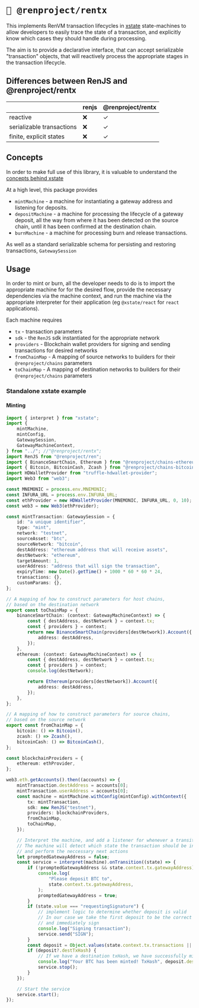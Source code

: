# `🤖 @renproject/rentx`

This implements RenVM transaction lifecycles in [xstate](https://xstate.js.org) state-machines to allow developers to easily trace the state of a transaction, and explicitly know which cases they should handle during processing.

The aim is to provide a declarative interface, that can accept serializable "transaction" objects, that will reactively process the appropriate stages in the transaction lifecycle.

## Differences between RenJS and @renproject/rentx

|                           | renjs | @renproject/rentx |
| ------------------------- | ----- | ----------------- |
| reactive                  | ❌    | ✓                 |
| serializable transactions | ❌    | ✓                 |
| finite, explicit states   | ❌    | ✓                 |

## Concepts

In order to make full use of this library, it is valuable to understand the [concepts behind xstate](https://xstate.js.org/docs/about/concepts.html#finite-state-machines)

At a high level, this package provides

-   `mintMachine` - a machine for instantiating a gateway address and listening for deposits.
-   `depositMachine` - a machine for processing the lifecycle of a gateway deposit, all the way from where it has been detected on the source chain, until it has been confirmed at the destination chain.
-   `burnMachine` - a machine for processing burn and release transactions.

As well as a standard serializable schema for persisting and restoring transactions, `GatewaySession`

## Usage

In order to mint or burn, all the developer needs to do is to import the appropriate machine for for the desired flow, provide the necessary dependencies via the machine context, and run the machine via the appropriate interpreter for their application (eg `@xstate/react` for `react` applications).

Each machine requires

-   `tx` - transaction parameters
-   `sdk` - the `RenJS` sdk instantiated for the appropriate network
-   `providers` - Blockchain wallet providers for signing and sending transactions for desired networks
-   `fromChainMap` - A mapping of source networks to builders for their `@renproject/chains` parameters
-   `toChainMap` - A mapping of destination networks to builders for their `@renproject/chains` parameters

### Standalone xstate example

#### Minting
```typescript
import { interpret } from "xstate";
import {
    mintMachine,
    mintConfig,
    GatewaySession,
    GatewayMachineContext,
} from "../"; //"@renproject/rentx";
import RenJS from "@renproject/ren";
import { BinanceSmartChain, Ethereum } from "@renproject/chains-ethereum";
import { Bitcoin, BitcoinCash, Zcash } from "@renproject/chains-bitcoin";
import HDWalletProvider from "truffle-hdwallet-provider";
import Web3 from "web3";

const MNEMONIC = process.env.MNEMONIC;
const INFURA_URL = process.env.INFURA_URL;
const ethProvider = new HDWalletProvider(MNEMONIC, INFURA_URL, 0, 10);
const web3 = new Web3(ethProvider);

const mintTransaction: GatewaySession = {
    id: "a unique identifier",
    type: "mint",
    network: "testnet",
    sourceAsset: "btc",
    sourceNetwork: "bitcoin",
    destAddress: "ethereum address that will receive assets",
    destNetwork: "ethereum",
    targetAmount: 1,
    userAddress: "address that will sign the transaction",
    expiryTime: new Date().getTime() + 1000 * 60 * 60 * 24,
    transactions: {},
    customParams: {},
};

// A mapping of how to construct parameters for host chains,
// based on the destination network
export const toChainMap = {
    binanceSmartChain: (context: GatewayMachineContext) => {
        const { destAddress, destNetwork } = context.tx;
        const { providers } = context;
        return new BinanceSmartChain(providers[destNetwork]).Account({
            address: destAddress,
        });
    },
    ethereum: (context: GatewayMachineContext) => {
        const { destAddress, destNetwork } = context.tx;
        const { providers } = context;
        console.log(destNetwork);

        return Ethereum(providers[destNetwork]).Account({
            address: destAddress,
        });
    },
};

// A mapping of how to construct parameters for source chains,
// based on the source network
export const fromChainMap = {
    bitcoin: () => Bitcoin(),
    zcash: () => Zcash(),
    bitcoinCash: () => BitcoinCash(),
};

const blockchainProviders = {
    ethereum: ethProvider,
};

web3.eth.getAccounts().then((accounts) => {
    mintTransaction.destAddress = accounts[0];
    mintTransaction.userAddress = accounts[0];
    const machine = mintMachine.withConfig(mintConfig).withContext({
        tx: mintTransaction,
        sdk: new RenJS("testnet"),
        providers: blockchainProviders,
        fromChainMap,
        toChainMap,
    });

    // Interpret the machine, and add a listener for whenever a transition occurs.
    // The machine will detect which state the transaction should be in,
    // and perform the neccessary next actions
    let promptedGatewayAddress = false;
    const service = interpret(machine).onTransition((state) => {
        if (!promptedGatewayAddress && state.context.tx.gatewayAddress) {
            console.log(
                "Please deposit BTC to",
                state.context.tx.gatewayAddress,
            );
            promptedGatewayAddress = true;
        }
        if (state.value === "requestingSignature") {
            // implement logic to determine whether deposit is valid
            // In our case we take the first deposit to be the correct one
            // and immediately sign
            console.log("Signing transaction");
            service.send("SIGN");
        }
        const deposit = Object.values(state.context.tx.transactions || {})[0];
        if (deposit?.destTxHash) {
            // If we have a destination txHash, we have successfully minted BTC
            console.log("Your BTC has been minted! TxHash", deposit.destTxHash);
            service.stop();
        }
    });

    // Start the service
    service.start();
});
```

